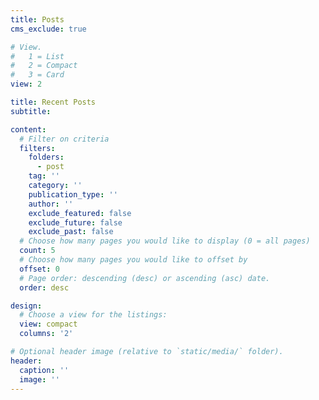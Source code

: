 ```yaml
---
title: Posts
cms_exclude: true

# View.
#   1 = List
#   2 = Compact
#   3 = Card
view: 2

title: Recent Posts
subtitle:

content:
  # Filter on criteria
  filters:
    folders:
      - post
    tag: ''
    category: ''
    publication_type: ''
    author: ''
    exclude_featured: false
    exclude_future: false
    exclude_past: false
  # Choose how many pages you would like to display (0 = all pages)
  count: 5
  # Choose how many pages you would like to offset by
  offset: 0
  # Page order: descending (desc) or ascending (asc) date.
  order: desc

design:
  # Choose a view for the listings:
  view: compact
  columns: '2'

# Optional header image (relative to `static/media/` folder).
header:
  caption: ''
  image: ''
---
```

